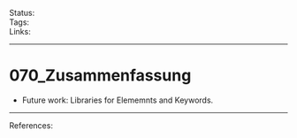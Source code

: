Status: \
Tags: \
Links:

---

# 070_Zusammenfassung

- Future work: Libraries for Elememnts and Keywords.

---

References: 